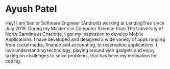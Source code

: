 # Ayush Patel

Hey! I am Senior Software Engineer (Android) working at LendingTree since July 2019.
During my Master's in Computer Science from The University of North Carolina at Charlotte, I got my inspiration to develop Mobile Applications.
I have developed and designed a wide variety of apps ranging from social media, finance and accounting, to reservation applications.
I love understanding technology, playing around with gadgets and enjoy taking on challenges to solve problems, that has been my motivation for coding.
